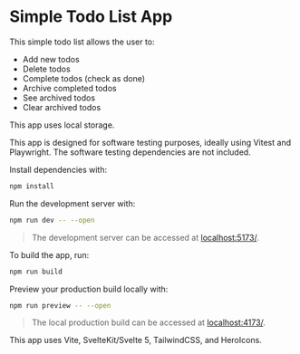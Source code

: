 # Simple Todo List App

This simple todo list allows the user to:

- Add new todos
- Delete todos
- Complete todos (check as done)
- Archive completed todos
- See archived todos
- Clear archived todos

This app uses local storage.

This app is designed for software testing purposes, ideally using Vitest and Playwright. The software testing dependencies are not included.

Install dependencies with:

```sh
npm install
```

Run the development server with:

```sh
npm run dev -- --open
```

> The development server can be accessed at [localhost:5173/](http://localhost:5173/).

To build the app, run:

```sh
npm run build
```

Preview your production build locally with:

```sh
npm run preview -- --open
```

> The local production build can be accessed at [localhost:4173/](http://localhost:4173/).

This app uses Vite, SvelteKit/Svelte 5, TailwindCSS, and HeroIcons.
